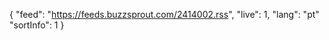{
    "feed": "https://feeds.buzzsprout.com/2414002.rss",
    "live": 1,
    "lang": "pt"
    "sortInfo": 1
}
